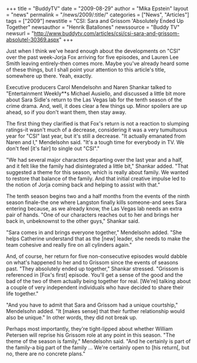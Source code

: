 +++
title = "BuddyTV"
date = "2009-08-29"
author = "Mika Epstein"
layout = "news"
permalink = "/news/2009/:title/"
categories = ["News", "Articles"]
tags = ["2009"]
newstitle = "CSI: Sara and Grissom 'Absolutely Ended Up Together"
newsauthor = "Henrik Batallones"
newssource = "Buddy TV"
newsurl = "http://www.buddytv.com/articles/csi/csi-sara-and-grissom-absolutel-30369.aspx"
+++

Just when I think we've heard enough about the developments on "CSI" over the past week-Jorja Fox arriving for five episodes, and Lauren Lee Smith leaving entirely-then comes more. Maybe you've already heard some of these things, but I shall point your attention to this article's title, somewhere up there. Yeah, exactly.

Executive producers Carol Mendelsohn and Naren Shankar talked to "Entertainment Weekly**s Michael Ausiello, and discussed a little bit more about Sara Sidle's return to the Las Vegas lab for the tenth season of the crime drama. And, well, it does clear a few things up. Minor spoilers are up ahead, so if you don't want them, then stay away.

The first thing they clarified is that Fox's return is not a reaction to slumping ratings-it wasn't much of a decrease, considering it was a very tumultuous year for "CSI" last year, but it's still a decrease. "It actually emanated from Naren and I," Mendelsohn said. "It's a tough time for everybody in TV. We don't feel [it's fair] to single out "CSI"."

"We had several major characters departing over the last year and a half, and it felt like the family had disintegrated a little bit," Shankar added. "That suggested a theme for this season, which is really about family. We wanted to restore that balance of the family. And that initial creative impulse led to the notion of Jorja coming back and helping to assist with that."

The tenth season begins two and a half months from the events of the ninth season finale-the one where Langston finally kills someone-and sees Sara entering because, as we already know, the Las Vegas lab needs an extra pair of hands. "One of our characters reaches out to her and brings her back in, unbeknownst to the other guys," Shankar said.

"Sara comes in and brings everyone together," Mendelsohn added. "She helps Catherine understand that as the [new] leader, she needs to make the team cohesive and really fire on all cylinders again."

And, of course, her return for five non-consecutive episodes would dabble on what's happened to her and to Grissom since the events of seasons past. "They absolutely ended up together," Shankar stressed. "Grissom is referenced in [Fox's first] episode. You'll get a sense of the good and the bad of the two of them actually being together for real. [We're] talking about a couple of very independent individuals who have decided to share their life together."

"And you have to admit that Sara and Grissom had a unique courtship," Mendelsohn added. "It [makes sense] that their further relationship would also be unique." In other words, they did not break up.

Perhaps most importantly, they're tight-lipped about whether William Petersen will reprise his Grissom role at any point in this season. "The theme of the season is family," Mendelsohn said. "And he certainly is part of the family-a big part of the family ... We're certainly open to [his return[, but no, there are no concrete plans."  
